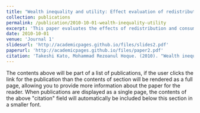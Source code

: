 ```yaml
---
title: "Wealth inequality and utility: Effect evaluation of redistribution and consumption morals using macro-econophysical coupled approach"
collection: publications
permalink: /publication/2010-10-01-wealth-inequality-utility
excerpt: 'This paper evaluates the effects of redistribution and consumption morals on wealth inequality and utility using a macro-econophysical coupled approach.'
date: 2010-10-01
venue: 'Journal 1'
slidesurl: 'http://academicpages.github.io/files/slides2.pdf'
paperurl: 'http://academicpages.github.io/files/paper2.pdf'
citation: 'Takeshi Kato, Mohammad Rezoanul Hoque. (2010). "Wealth inequality and utility: Effect evaluation of redistribution and consumption morals using macro-econophysical coupled approach." <i>Journal 1</i>. In Press.'
---
```



The contents above will be part of a list of publications, if the user clicks the link for the publication than the contents of section will be rendered as a full page, allowing you to provide more information about the paper for the reader. When publications are displayed as a single page, the contents of the above "citation" field will automatically be included below this section in a smaller font.